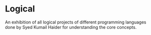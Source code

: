 # Logical
An exhibition of all logical projects of different programming languages done by Syed Kumail Haider for understanding the core concepts.
